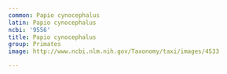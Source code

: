 ```yaml
---
common: Papio cynocephalus
latin: Papio cynocephalus
ncbi: '9556'
title: Papio cynocephalus
group: Primates
image: http://www.ncbi.nlm.nih.gov/Taxonomy/taxi/images/4533

---
```

